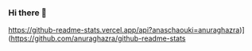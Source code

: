 ### Hi there 👋
https://github-readme-stats.vercel.app/api?anaschaouki=anuraghazra)](https://github.com/anuraghazra/github-readme-stats
<!--
**anaschaouki/anaschaouki** is a ✨ _special_ ✨ repository because its `README.md` (this file) appears on your GitHub profile.

Here are some ideas to get you started:

- 🔭 I’m currently working on ...
- 🌱 I’m currently learning ...
- 👯 I’m looking to collaborate on ...
- 🤔 I’m looking for help with ...
- 💬 Ask me about ...
- 📫 How to reach me: ...
- 😄 Pronouns: ...
- ⚡ Fun fact: ...
-->
